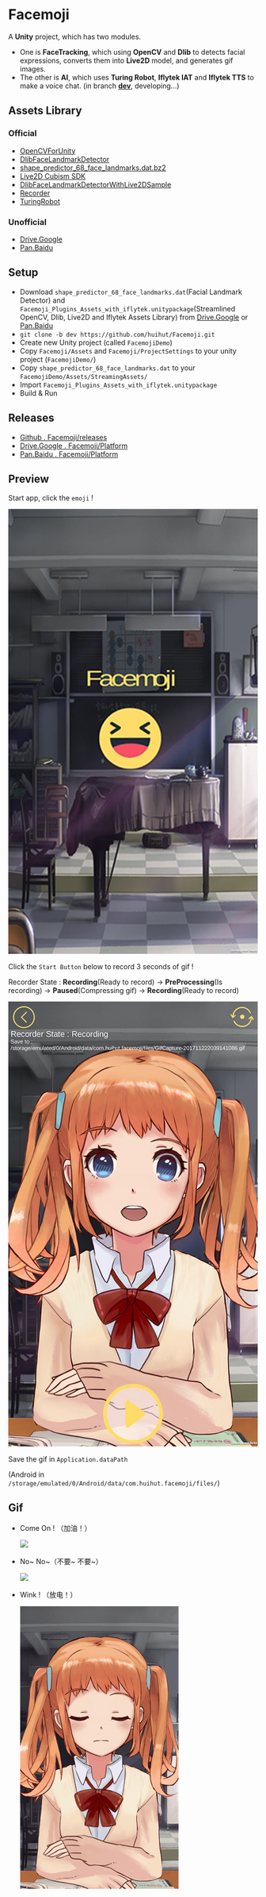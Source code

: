 # Facemoji

A **Unity** project, which has two modules. 
* One is **FaceTracking**, which using **OpenCV** and **Dlib** to detects facial expressions, converts them into **Live2D** model, and generates gif images. 
* The other is **AI**, which uses **Turing Robot**, **Iflytek IAT** and **Iflytek TTS** to make a voice chat. (in branch **[dev](https://github.com/huihut/Facemoji/tree/dev)**, developing...)

## Assets Library

### Official

* [OpenCVForUnity](https://enoxsoftware.com/opencvforunity/)
* [DlibFaceLandmarkDetector](https://enoxsoftware.com/dlibfacelandmarkdetector/)
* [shape_predictor_68_face_landmarks.dat.bz2](http://dlib.net/files/shape_predictor_68_face_landmarks.dat.bz2)
* [Live2D Cubism SDK](http://sites.cybernoids.jp/cubism-sdk2_e/unity_2-1)
* [DlibFaceLandmarkDetectorWithLive2DSample](https://github.com/utibenkei/DlibFaceLandmarkDetectorWithLive2DSample)
* [Recorder](https://github.com/Chman/Moments)
* [TuringRobot](https://github.com/huihut/TuringRobot)

### Unofficial

* [Drive.Google](https://drive.google.com/open?id=1ofJMFIdzXCdYYO3qO5hvrTQPJUumgSY-)
* [Pan.Baidu](http://pan.baidu.com/s/1eSnKtoQ)

## Setup

* Download `shape_predictor_68_face_landmarks.dat`(Facial Landmark Detector) and `Facemoji_Plugins_Assets_with_iflytek.unitypackage`(Streamlined OpenCV, Dlib, Live2D and Iflytek Assets Library) from [Drive.Google](https://drive.google.com/open?id=1ofJMFIdzXCdYYO3qO5hvrTQPJUumgSY-) or [Pan.Baidu](http://pan.baidu.com/s/1eSnKtoQ)
* `git clone -b dev https://github.com/huihut/Facemoji.git`
* Create new Unity project (called `FacemojiDemo`)
* Copy `Facemoji/Assets` and `Facemoji/ProjectSettings` to your unity project (`FacemojiDemo/`)
* Copy `shape_predictor_68_face_landmarks.dat` to your `FacemojiDemo/Assets/StreamingAssets/`
* Import `Facemoji_Plugins_Assets_with_iflytek.unitypackage`
* Build & Run

## Releases

* [Github . Facemoji/releases](https://github.com/huihut/Facemoji/releases)
* [Drive.Google . Facemoji/Platform](https://drive.google.com/open?id=1ofJMFIdzXCdYYO3qO5hvrTQPJUumgSY-)
* [Pan.Baidu . Facemoji/Platform](http://pan.baidu.com/s/1eSnKtoQ)

## Preview

Start app, click the `emoji` !

![](Images/Capture_Facemoji.jpg)

Click the `Start Button` below to record 3 seconds of gif !

Recorder State : **Recording**(Ready to record) -> **PreProcessing**(Is recording) -> **Paused**(Compressing gif) -> **Recording**(Ready to record)

![](Images/Capture_CamTexture.jpg)

Save the gif in `Application.dataPath`

(Android in `/storage/emulated/0/Android/data/com.huihut.facemoji/files/`)

## Gif

* Come On ! （加油！）
    
    ![](Images/GifCapture-ComeOn.gif)

* No~ No~（不要~ 不要~）
    
    ![](Images/GifCapture-NoNo.gif)

* Wink ! （放电！）
    
    ![](Images/GifCapture-Spark.gif)